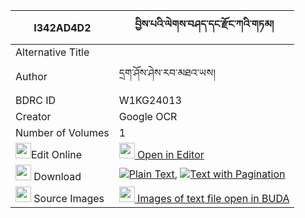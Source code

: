|I342AD4D2|བྱིས་པའི་ལེགས་བཤད་དང་རྫོང་ཀའི་གཏམ། 
| --- | --- 
|Alternative Title |
|Author| དྲག་ཤོས་ཤེས་རབ་མཐའ་ཡས།
|BDRC ID | W1KG24013
|Creator | Google OCR
|Number of Volumes| 1
|<img width="25" src="https://img.icons8.com/color/25/000000/edit-property.png">Edit Online| [<img width="25" src="https://avatars.githubusercontent.com/u/45091458?s=200&v=4"> Open in Editor](http://editor.openpecha.org/I342AD4D2)
|<img width="25" src="https://img.icons8.com/fluent/48/000000/download-2.png"/>  Download | [![](https://img.icons8.com/color/20/000000/txt.png)Plain Text](https://github.com/Openpecha/I342AD4D2/releases/download/v1/jipa_i_lekshe_dang_dzong_ka_i__plain_I342AD4D2.zip), [![](https://img.icons8.com/color/20/000000/txt.png)Text with Pagination](https://github.com/Openpecha/I342AD4D2/releases/download/v1/jipa_i_lekshe_dang_dzong_ka_i__pages_I342AD4D2.zip)
|<img width="25" src="https://img.icons8.com/plasticine/100/000000/pictures-folder.png"/>  Source Images | [<img width="25" src="https://library.bdrc.io/icons/BUDA-small.svg"> Images of text file open in BUDA](https://library.bdrc.io/show/bdr:W1KG24013)